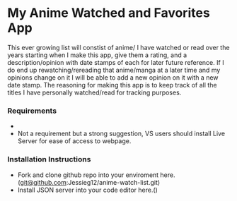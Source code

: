# My Anime Watched and Favorites App
This ever growing list will constist of anime/ I have watched or read over the years starting when I make this app, give them a rating, and a description/opinion with date stamps of each for later future reference.
If I do end up rewatching/rereading that anime/manga at a later time and my opinions change on it I will be able to add a new opinion on it with a new date stamp.
The reasoning for making this app is to keep track of all the titles I have personally watched/read for tracking purposes.

### Requirements
  *
  * Not a requirement but a strong suggestion, VS users should install Live Server for ease of access to webpage.

### Installation Instructions
  * Fork and clone github repo into your enviroment here. (git@github.com:Jessieg12/anime-watch-list.git)
  * Install JSON server into your code editor here.()

